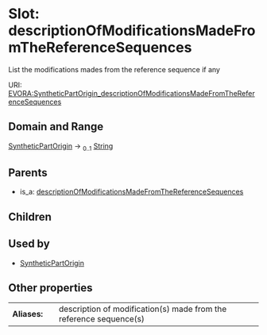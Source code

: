 
# Slot: descriptionOfModificationsMadeFromTheReferenceSequences

List the modifications mades from the reference sequence if any

URI: [EVORA:SyntheticPartOrigin_descriptionOfModificationsMadeFromTheReferenceSequences](https://evora-project.eu/SyntheticPartOrigin_descriptionOfModificationsMadeFromTheReferenceSequences)


## Domain and Range

[SyntheticPartOrigin](SyntheticPartOrigin.md) &#8594;  <sub>0..1</sub> [String](types/String.md)

## Parents

 *  is_a: [descriptionOfModificationsMadeFromTheReferenceSequences](descriptionOfModificationsMadeFromTheReferenceSequences.md)

## Children


## Used by

 * [SyntheticPartOrigin](SyntheticPartOrigin.md)

## Other properties

|  |  |  |
| --- | --- | --- |
| **Aliases:** | | description of modification(s) made from the reference sequence(s) |